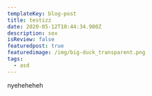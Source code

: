 ```yaml
---
templateKey: blog-post
title: testizz
date: 2020-05-12T10:44:34.980Z
description: sex
isReview: false
featuredpost: true
featuredimage: /img/big-duck_transparent.png
tags:
  - asd
---
```

nyeheheheh